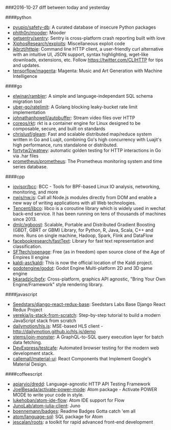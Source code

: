 ###2016-10-27
diff between today and yesterday

####python
* [pyupio/safety-db](https://github.com/pyupio/safety-db): A curated database of insecure Python packages
* [phith0n/mooder](https://github.com/phith0n/mooder): Mooder
* [getsentry/sentry](https://github.com/getsentry/sentry): Sentry is cross-platform crash reporting built with love
* [XiphosResearch/exploits](https://github.com/XiphosResearch/exploits): Miscellaneous exploit code
* [jkbrzt/httpie](https://github.com/jkbrzt/httpie): Command line HTTP client, a user-friendly curl alternative with an intuitive UI, JSON support, syntax highlighting, wget-like downloads, extensions, etc. Follow https://twitter.com/CLIHTTP for tips and updates.
* [tensorflow/magenta](https://github.com/tensorflow/magenta): Magenta: Music and Art Generation with Machine Intelligence

####go
* [elwinar/rambler](https://github.com/elwinar/rambler): A simple and language-independant SQL schema migration tool
* [uber-go/ratelimit](https://github.com/uber-go/ratelimit): A Golang blocking leaky-bucket rate limit implementation
* [johnathanhowell/autobuffer](https://github.com/johnathanhowell/autobuffer): Stream video files over HTTP
* [coreos/rkt](https://github.com/coreos/rkt): rkt is a container engine for Linux designed to be composable, secure, and built on standards
* [chrislusf/gleam](https://github.com/chrislusf/gleam): Fast and scalable distributed map/reduce system written in Go and Luajit, combining Go's high concurrency with Luajit's high performance, runs standalone or distributed.
* [fortytw2/watney](https://github.com/fortytw2/watney): automatic golden testing for HTTP interactions in Go via .har files
* [prometheus/prometheus](https://github.com/prometheus/prometheus): The Prometheus monitoring system and time series database.

####cpp
* [iovisor/bcc](https://github.com/iovisor/bcc): BCC - Tools for BPF-based Linux IO analysis, networking, monitoring, and more
* [nwjs/nw.js](https://github.com/nwjs/nw.js): Call all Node.js modules directly from DOM and enable a new way of writing applications with all Web technologies.
* [Tencent/libco](https://github.com/Tencent/libco): libco is a coroutine library which is widely used in wechat back-end service. It has been running on tens of thousands of machines since 2013.
* [dmlc/xgboost](https://github.com/dmlc/xgboost): Scalable, Portable and Distributed Gradient Boosting (GBDT, GBRT or GBM) Library, for Python, R, Java, Scala, C++ and more. Runs on single machine, Hadoop, Spark, Flink and DataFlow
* [facebookresearch/fastText](https://github.com/facebookresearch/fastText): Library for fast text representation and classification.
* [SFTtech/openage](https://github.com/SFTtech/openage): Free (as in freedom) open source clone of the Age of Empires II engine 
* [kaldi-asr/kaldi](https://github.com/kaldi-asr/kaldi): This is now the official location of the Kaldi project.
* [godotengine/godot](https://github.com/godotengine/godot): Godot Engine  Multi-platform 2D and 3D game engine
* [bkaradzic/bgfx](https://github.com/bkaradzic/bgfx): Cross-platform, graphics API agnostic, "Bring Your Own Engine/Framework" style rendering library.

####javascript
* [Seedstars/django-react-redux-base](https://github.com/Seedstars/django-react-redux-base): Seedstars Labs Base Django React Redux Project
* [verekia/js-stack-from-scratch](https://github.com/verekia/js-stack-from-scratch): Step-by-step tutorial to build a modern JavaScript stack from scratch
* [dailymotion/hls.js](https://github.com/dailymotion/hls.js): MSE-based HLS client - http://dailymotion.github.io/hls.js/demo
* [stems/join-monster](https://github.com/stems/join-monster): A GraphQL-to-SQL query execution layer for batch data fetching.
* [DevExpress/testcafe](https://github.com/DevExpress/testcafe): Automated browser testing for the modern web development stack.
* [callemall/material-ui](https://github.com/callemall/material-ui): React Components that Implement Google's Material Design.

####coffeescript
* [apiaryio/dredd](https://github.com/apiaryio/dredd): Language-agnostic HTTP API Testing Framework
* [JoelBesada/activate-power-mode](https://github.com/JoelBesada/activate-power-mode): Atom package - Activate POWER MODE to write your code in style.
* [lukehoban/atom-ide-flow](https://github.com/lukehoban/atom-ide-flow): Atom IDE support for Flow
* [JunoLab/atom-julia-client](https://github.com/JunoLab/atom-julia-client): Juno
* [boennemann/badges](https://github.com/boennemann/badges):  Readme Badges  Gotta catch 'em all
* [atom/language-sql](https://github.com/atom/language-sql): SQL package for Atom
* [jescalan/roots](https://github.com/jescalan/roots): a toolkit for rapid advanced front-end development
